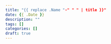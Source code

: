 ```yaml
---
title: "{{ replace .Name "-" " " | title }}"
date: {{ .Date }}
description: ""
tags: []
categories: []
draft: true
---
```


